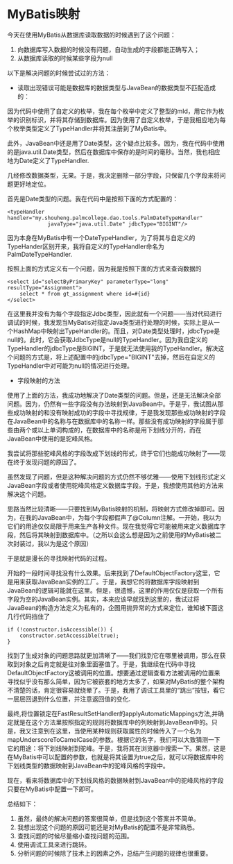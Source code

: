 # MyBatis映射

今天在使用MyBatis从数据库读取数据的时候遇到了这个问题：

1. 向数据库写入数据的时候没有问题，自动生成的字段都能正确写入；
2. 从数据库读取的时候某些字段为null

以下是解决问题的时候尝试过的方法：

- 读取出现错误可能是数据库的数据类型与JavaBean的数据类型不匹配造成的：

因为代码中使用了自定义的枚举，我在每个枚举中定义了整型的mId，用它作为枚举的识别标识，并将其存储到数据库。因为使用了自定义枚举，于是我相应地为每个枚举类型定义了TypeHandler并将其注册到了MyBatis中。

此外，JavaBean中还是用了Date类型，这个疑点比较多。因为，我在代码中使用的是java.util.Date类型，然后在数据库中保存的是时间的毫秒。当然，我也相应地为Date定义了TypeHandler.

几经修改数据类型，无果。于是，我决定删除一部分字段，只保留几个字段来将问题更好地定位。

首先是Date类型的问题。我在代码中是按照下面的方式配置的：

    <typeHandler handler="my.shouheng.palmcollege.dao.tools.PalmDateTypeHandler"
                 javaType="java.util.Date" jdbcType="BIGINT"/>

因为本身在MyBatis中有一个DateTypeHandler，为了将其与自定义的TypeHander区别开来，我将自定义的TypeHandler命名为PalmDateTypeHandler. 

按照上面的方式定义有一个问题，因为我是按照下面的方式来查询数据的

    <select id="selectByPrimaryKey" parameterType="long" resultType="Assignment">
        select * from gt_assignment where id=#{id}
    </select>

在这里我并没有为每个字段指定Jdbc类型，因此就有一个问题——当对代码进行调试的时候，我发现当MyBatis对指定Java类型进行处理的时候，实际上是从一个HashMap中映射出TypeHandler的。而且，对Date类型处理时，jdbcType是null的。此时，它会获取JdbcType是null的TypeHandler。因为我自定义的TypeHandler的jdbcType是BIGINT，于是就无法使用我的TypeHandler。解决这个问题的方式是，将上述配置中的jdbcType="BIGINT"去掉，然后在自定义的TypeHandler中对可能为null的情况进行处理。

- 字段映射的方法

使用了上面的方法，我成功地解决了Date类型的问题。但是，还是无法解决全部问题。因为，仍然有一些字段没有办法映射到JavaBean中。于是乎，我试图从那些成功映射的和没有映射成功的字段中寻找规律，于是我发现那些成功映射的字段在JavaBean中的名称与在数据库中的名称一样。那些没有成功映射的字段属于那些由两个或以上单词构成的，在数据库中的名称是用下划线分开的，而在JavaBean中使用的是驼峰风格。

我尝试将那些驼峰风格的字段改成下划线的形式，终于它们也能成功映射了——现在终于发现问题的原因了。


虽然发现了问题，但是这种解决问题的方式仍然不够优雅——使用下划线形式定义JavaBean字段或者使用驼峰风格定义数据库字段。于是，我想使用其他的方法来解决这个问题。

思路当然比较清晰——只要找到MyBatis映射的机制，将映射方式修改掉即可。因为，在我的JavaBean中，为每个字段都假声了@Column注解。一开始，我以为它们的用途仅仅局限于用来生产各种文件。现在我觉得它可能被用来定义数据库字段，然后将其映射到数据库中。（之所以会这么想是因为之前使用的MyBatis被二次封装过，我以为是这个原因）

于是就是漫长的寻找映射代码的过程。

开始的一段时间寻找没有什么效果。后来找到了DefaultObjectFactory这里，它是用来获取JavaBean实例的工厂。于是，我想它的将数据库字段映射到JavaBean的逻辑可能就在这里。但是，很遗憾，这里的作用仅仅是获取一个所有字段为空的JavaBean实例。其实，本来应该早就找到这里的，我试过将JavaBean的构造方法定义为私有的，企图用抛异常的方式来定位，谁知被下面这几行代码挡住了

    if (!constructor.isAccessible()) {
        constructor.setAccessible(true);
    }

找到了生成对象的问题思路就更加清晰了——我们找到它在哪里被调用，那么在获取到对象之后肯定就是往对象里面塞值了。于是，我继续在代码中寻找DefaultObjectFactory这被调用的位置。想要通过逻辑查看方法被调用的位置来寻找似乎没有那么简单，因为它被嵌套的地方太多了，如果对MyBatis的整个架构不清楚的话，肯定很容易就绕晕了。于是，我用了调试工具里的“跳出”按钮，看它一层层回退到什么位置，并注意返回值的变化.

最终,将位置锁定在FastResultSetHandler的applyAutomaticMappings方法,并确定就是在这个方法里按照指定的规则将数据库中的列映射到JavaBean中的。只是，我又注意到在这里，当使用某种规则获取属性的时候传入了一个名为mapUnderscoreToCamelCase的参数。根据它的名字，我们可以大致猜测一下它的用途：将下划线映射到驼峰。于是，我将其在浏览器中搜索一下。果然，这是在MyBatis中可以配置的参数，也就是将其设置为true之后，就可以将数据库中的下划线类型的数据映射到JavaBean中的驼峰风格的字段中。

现在，看来将数据库中的下划线风格的数据映射到JavaBean中的驼峰风格的字段只要在MyBatis中配置一下即可。

总结如下：

1. 虽然，最终的解决问题的答案很简单，但是找到这个答案并不简单。
2. 我想出现这个问题的原因可能还是对MyBatis的配置不是非常熟悉。
3. 查找问题的时候尽量缩小查找问题的范围。
4. 使用调试工具来进行跳转。
5. 分析问题的时候除了技术上的因素之外，总结产生问题的规律也很重要。

